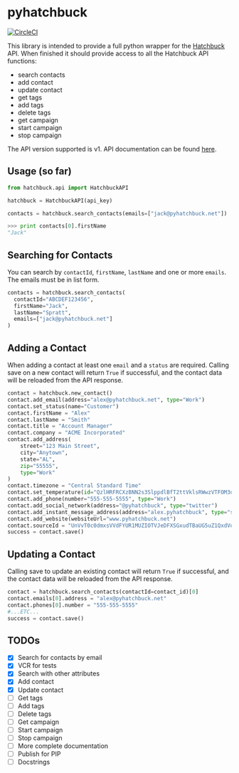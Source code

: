 # pyhatchbuck

[![CircleCI](https://circleci.com/gh/jakesen/pyhatchbuck.svg?style=svg)](https://circleci.com/gh/jakesen/pyhatchbuck)

This library is intended to provide a full python wrapper for the [Hatchbuck][hatchbuck] API. When finished it should provide access to all the Hatchbuck API functions:

* search contacts
* add contact
* update contact
* get tags
* add tags
* delete tags
* get campaign
* start campaign
* stop campaign

The API version supported is v1. API documentation can be found [here][hatchbuck-api-docs].

[hatchbuck]: http://www.hatchbuck.com
[hatchbuck-api-docs]: https://hatchbuck.freshdesk.com/support/solutions/articles/5000578765-hatchbuck-api-documentation

## Usage (so far)

```py
from hatchbuck.api import HatchbuckAPI

hatchbuck = HatchbuckAPI(api_key)

contacts = hatchbuck.search_contacts(emails=["jack@pyhatchbuck.net"])

>>> print contacts[0].firstName
"Jack"
```

## Searching for Contacts

You can search by `contactId`, `firstName`, `lastName` and one or more `emails`. The emails must be in list form.

```py
contacts = hatchbuck.search_contacts(
  contactId="ABCDEF123456",
  firstName="Jack",
  lastName="Spratt",
  emails=["jack@pyhatchbuck.net"]
)
```

## Adding a Contact

When adding a contact at least one `email` and a `status` are required. Calling save on a new contact will return `True` if successful, and the contact data will be reloaded from the API response.

```py
contact = hatchbuck.new_contact()
contact.add_email(address="alex@pyhatchbuck.net", type="Work")
contact.set_status(name="Customer")
contact.firstName = "Alex"
contact.lastName = "Smith"
contact.title = "Account Manager"
contact.company = "ACME Incorporated"
contact.add_address(
    street="123 Main Street",
    city="Anytown",
    state="AL",
    zip="55555",
    type="Work"
)
contact.timezone = "Central Standard Time"
contact.set_temperature(id="QzlHRFRCXzBNN2s3SlppdlBfT2ttVklsRWwzVTFOM3d6SWNJV0xzZkFHODE1")
contact.add_phone(number="555-555-5555", type="Work")
contact.add_social_network(address="@pyhatchbuck", type="twitter")
contact.add_instant_message_address(address="alex.pyhatchbuck", type="skype")
contact.add_website(websiteUrl="www.pyhatchbuck.net")
contact.sourceId = "UnVvT0c0dmxsVVdFYUR1MUZIOTVJeDFXSGxudTBaUG5uZ1QxdVo1aElUVTE1"
success = contact.save()
```

## Updating a Contact

Calling save to update an existing contact will return `True` if successful, and the contact data will be reloaded from the API response.

```py
contact = hatchbuck.search_contacts(contactId=contact_id)[0]
contact.emails[0].address = "alex@pyhatchbuck.net"
contact.phones[0].number = "555-555-5555"
#...ETC...
success = contact.save()
```

## TODOs

- [x] Search for contacts by email
- [x] VCR for tests
- [x] Search with other attributes
- [x] Add contact
- [x] Update contact
- [ ] Get tags
- [ ] Add tags
- [ ] Delete tags
- [ ] Get campaign
- [ ] Start campaign
- [ ] Stop campaign
- [ ] More complete documentation
- [ ] Publish for PIP
- [ ] Docstrings
